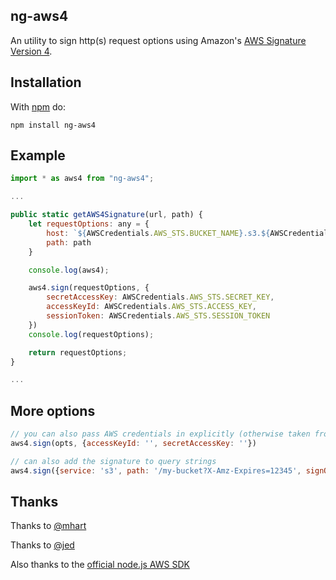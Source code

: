 ng-aws4
----
An utility to sign http(s) request options using Amazon's
[AWS Signature Version 4](http://docs.amazonwebservices.com/general/latest/gr/signature-version-4.html).

Installation
------------

With [npm](http://npmjs.org/) do:

```
npm install ng-aws4
```


Example
-------

```javascript
import * as aws4 from "ng-aws4";

...

public static getAWS4Signature(url, path) {
	let requestOptions: any = {
		host: `${AWSCredentials.AWS_STS.BUCKET_NAME}.s3.${AWSCredentials.AWS_STS.REGION}.amazonaws.com`,
		path: path
	}

	console.log(aws4);

	aws4.sign(requestOptions, {
		secretAccessKey: AWSCredentials.AWS_STS.SECRET_KEY,
		accessKeyId: AWSCredentials.AWS_STS.ACCESS_KEY,
		sessionToken: AWSCredentials.AWS_STS.SESSION_TOKEN
	})
	console.log(requestOptions);

	return requestOptions;
}

...

```

More options
------------

```javascript
// you can also pass AWS credentials in explicitly (otherwise taken from process.env)
aws4.sign(opts, {accessKeyId: '', secretAccessKey: ''})

// can also add the signature to query strings
aws4.sign({service: 's3', path: '/my-bucket?X-Amz-Expires=12345', signQuery: true})
```

Thanks
------

Thanks to [@mhart](https://github.com/mhart/aws4)

Thanks to [@jed](https://github.com/jed) 

Also thanks to the
[official node.js AWS SDK](https://github.com/aws/aws-sdk-js) 

